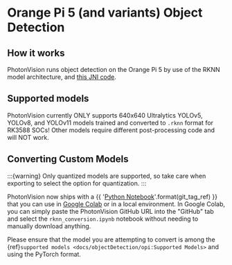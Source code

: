 # Orange Pi 5 (and variants) Object Detection

## How it works

PhotonVision runs object detection on the Orange Pi 5 by use of the RKNN model architecture, and [this JNI code](https://github.com/PhotonVision/rknn_jni).

## Supported models

PhotonVision currently ONLY supports 640x640 Ultralytics YOLOv5, YOLOv8, and YOLOv11 models trained and converted to `.rknn` format for RK3588 SOCs! Other models require different post-processing code and will NOT work.

## Converting Custom Models

:::{warning}
Only quantized models are supported, so take care when exporting to select the option for quantization.
:::

PhotonVision now ships with a {{ '[Python Notebook](https://github.com/PhotonVision/photonvision/blob/{}/scripts/rknn-convert-tool/rknn_conversion.ipynb)'.format(git_tag_ref) }} that you can use in [Google Colab](https://colab.research.google.com) or in a local environment. In Google Colab, you can simply paste the PhotonVision GitHub URL into the "GitHub" tab and select the `rknn_conversion.ipynb` notebook without needing to manually download anything.

Please ensure that the model you are attempting to convert is among the {ref}`supported models <docs/objectDetection/opi:Supported Models>` and using the PyTorch format.
